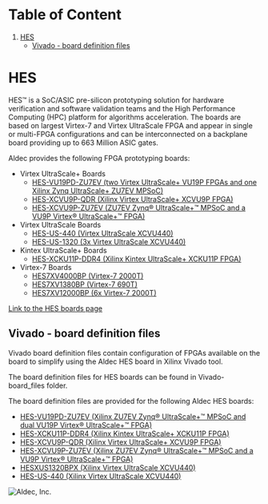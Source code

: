 # Table of Content
1. [HES](#hes_main)
   - [Vivado - board definition files](#hes_board_def_files)

<a name="hes_main"/>

# HES

HES™ is a SoC/ASIC pre-silicon prototyping solution for hardware verification and software validation teams and the High Performance Computing (HPC) platform for algorithms acceleration. The boards are based on largest Virtex-7 and Virtex UltraScale FPGA and appear in single or multi-FPGA configurations and can be interconnected on a backplane board providing up to 663 Million ASIC gates.

Aldec provides the following FPGA prototyping boards:
- Virtex UltraScale+ Boards
    *	[HES-VU19PD-ZU7EV (two Virtex UltraScale+ VU19P FPGAs and one Xilinx Zynq UltraScale+ ZU7EV MPSoC)](https://www.aldec.com/en/products/emulation/hes_fpga_boards/virtex_ultrascale_plus/hes_vu19pd_zu7ev)
    *	[HES-XCVU9P-QDR (Xilinx Virtex UltraScale+ XCVU9P FPGA)](https://www.aldec.com/en/products/emulation/hes_fpga_boards/virtex_ultrascale_plus/hes_xcvu9p_qdr)
    *	[HES-XCVU9P-ZU7EV (ZU7EV Zynq® UltraScale+™ MPSoC and a VU9P Virtex® UltraScale+™ FPGA)](https://www.aldec.com/en/products/emulation/hes_fpga_boards/virtex_ultrascale_plus/hes_xcvu9p_zu7ev)
- Virtex UltraScale Boards
    *	[HES-US-440 (Virtex UltraScale XCVU440)](https://www.aldec.com/en/products/emulation/hes_fpga_boards/virtex_ultrascale/hes_us_440)
    *	[HES-US-1320 (3x Virtex UltraScale XCVU440)](https://www.aldec.com/en/products/emulation/hes_fpga_boards/virtex_ultrascale/hes_us_1320)
- Kintex UltraScale+ Boards
    *	[HES-XCKU11P-DDR4 (Xilinx Kintex UltraScale+ XCKU11P FPGA)](https://www.aldec.com/en/products/emulation/hes_fpga_boards/kintex_ultrascale_plus/hes_xcku11p_ddr4)
- Virtex-7 Boards
    *	[HES7XV4000BP (Virtex-7 2000T)](https://www.aldec.com/en/products/emulation/hes_fpga_boards/virtex_7/hes7xv4000bp_hes7xv1380bp)
    *	[HES7XV1380BP (Virtex-7 690T)](https://www.aldec.com/en/products/emulation/hes_fpga_boards/virtex_7/hes7xv4000bp_hes7xv1380bp)
    *	[HES7XV12000BP (6x Virtex-7 2000T)](https://www.aldec.com/en/products/emulation/hes_fpga_boards/virtex_7/hes7xv12000bp)

[Link to the HES boards page](https://www.aldec.com/en/products/emulation/hes_fpga_boards)

<a name="hes_board_def_files"/>

## Vivado - board definition files

Vivado board definition files contain configuration of FPGAs available on the board to simplify using the Aldec HES board in Xilinx Vivado tool.

The board definition files for HES boards can be found in Vivado-board_files folder.

The board definition files are provided for the following Aldec HES boards:
- [HES-VU19PD-ZU7EV (Xilinx ZU7EV Zynq® UltraScale+™ MPSoC and dual VU19P Virtex® UltraScale+™ FPGA)](https://www.aldec.com/en/products/emulation/hes_fpga_boards/virtex_ultrascale_plus/hes_vu19pd_zu7ev)
- [HES-XCKU11P-DDR4 (Xilinx Kintex UltraScale+ XCKU11P FPGA)](https://www.aldec.com/en/products/emulation/hes_fpga_boards/kintex_ultrascale_plus/hes_xcku11p_ddr4)
- [HES-XCVU9P-QDR (Xilinx Virtex UltraScale+ XCVU9P FPGA)](https://www.aldec.com/en/products/emulation/hes_fpga_boards/virtex_ultrascale_plus/hes_xcvu9p_qdr)
- [HES-XCVU9P-ZU7EV (Xilinx ZU7EV Zynq® UltraScale+™ MPSoC and a VU9P Virtex® UltraScale+™ FPGA)](https://www.aldec.com/en/products/emulation/hes_fpga_boards/virtex_ultrascale_plus/hes_xcvu9p_zu7ev)
- [HESXUS1320BPX (Xilinx Virtex UltraScale XCVU440)](https://www.aldec.com/en/products/emulation/hes_fpga_boards/virtex_ultrascale/hes_us_1320)
- [HES-US-440 (Xilinx Virtex UltraScale XCVU440)](https://www.aldec.com/en/products/emulation/hes_fpga_boards/virtex_ultrascale/hes_us_440)

![Aldec, Inc.](https://www.aldec.com/images/content/corporate/Corporate_Logo_Aldec_Crescent.png)
